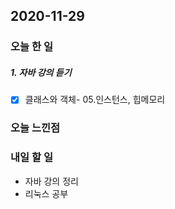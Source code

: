 2020-11-29
--

### 오늘 한 일
##### 1. 자바 강의 듣기

- [x] 클래스와 객체- 05.인스턴스, 힙메모리

### 오늘 느낀점

### 내일 할 일
* 자바 강의 정리
* 리눅스 공부




